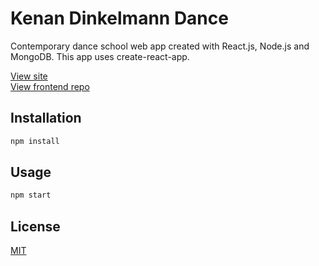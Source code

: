 # Kenan Dinkelmann Dance

Contemporary dance school web app created with React.js, Node.js and MongoDB.
This app uses create-react-app.

[View site](https://dev-kenandinkelmanndance.netlify.com/)  
[View frontend repo](https://github.com/DavideDeFeudis/kenan)

## Installation

```bash
npm install
```

## Usage

```bash
npm start
```

## License
[MIT](https://choosealicense.com/licenses/mit/)